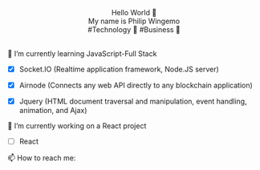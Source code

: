 
  <!-- Hi there! Feel free to make this your own but don't use my data -->
<div align="center">Hello World 👋<br> My name is Philip Wingemo<br> #Technology 🐠 #Business 🐳
  <br>
  <br>

</div>

🌱 I’m currently learning JavaScript-Full Stack

- [x] Socket.IO (Realtime application framework, Node.JS server)
- [x] Airnode (Connects any web API directly to any blockchain application)
- [x] Jquery (HTML document traversal and manipulation, event handling, animation, and Ajax)


🔭 I’m currently working on a React project
- [ ] React


📫 How to reach me: 

<!--
**wingemo/wingemo** is a ✨ _special_ ✨ repository because its `README.md` (this file) appears on your GitHub profile.

Here are some ideas to get you started:

- 🔭 I’m currently working on ...
- 🌱 I’m currently learning ...
- 👯 I’m looking to collaborate on ...
- 🤔 I’m looking for help with ...
- 💬 Ask me about ...
- 📫 How to reach me: ...
- 😄 Pronouns: ...
- ⚡ Fun fact: ...
-->
